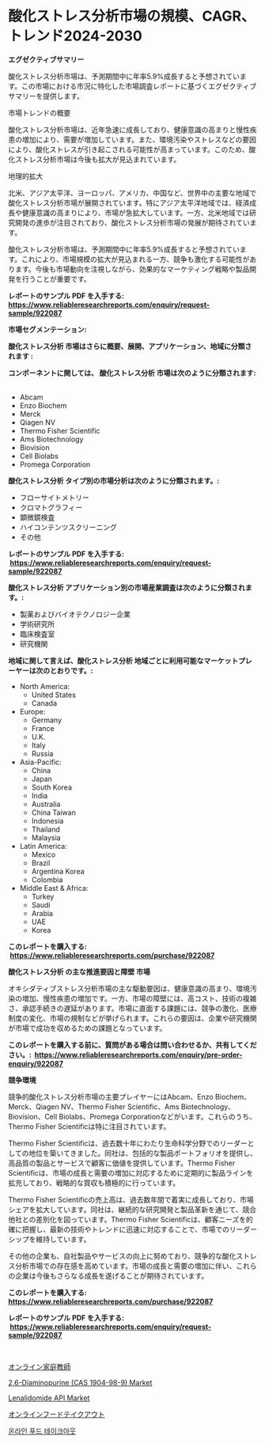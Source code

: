 <p><h1>酸化ストレス分析市場の規模、CAGR、トレンド2024-2030</h1></p><p><strong>エグゼクティブサマリー</strong></p>
<p><p>酸化ストレス分析市場は、予測期間中に年率5.9%成長すると予想されています。この市場における市況に特化した市場調査レポートに基づくエグゼクティブサマリーを提供します。</p><p>市場トレンドの概要</p><p>酸化ストレス分析市場は、近年急速に成長しており、健康意識の高まりと慢性疾患の増加により、需要が増加しています。また、環境汚染やストレスなどの要因により、酸化ストレスが引き起こされる可能性が高まっています。このため、酸化ストレス分析市場は今後も拡大が見込まれています。</p><p>地理的拡大</p><p>北米、アジア太平洋、ヨーロッパ、アメリカ、中国など、世界中の主要な地域で酸化ストレス分析市場が展開されています。特にアジア太平洋地域では、経済成長や健康意識の高まりにより、市場が急拡大しています。一方、北米地域では研究開発の進歩が注目されており、酸化ストレス分析市場の発展が期待されています。</p><p>酸化ストレス分析市場は、予測期間中に年率5.9%成長すると予想されています。これにより、市場規模の拡大が見込まれる一方、競争も激化する可能性があります。今後も市場動向を注視しながら、効果的なマーケティング戦略や製品開発を行うことが重要です。</p></p>
<p><strong>レポートのサンプル PDF を入手する: <a href="https://www.reliableresearchreports.com/enquiry/request-sample/922087">https://www.reliableresearchreports.com/enquiry/request-sample/922087</a></strong></p>
<p><strong>市場セグメンテーション:</strong></p>
<p><strong> 酸化ストレス分析 市場はさらに概要、展開、アプリケーション、地域に分類されます :</strong></p>
<p><strong>コンポーネントに関しては、 酸化ストレス分析 市場は次のように分類されます: &nbsp;</strong></p>
<p><ul><li>Abcam</li><li>Enzo Biochem</li><li>Merck</li><li>Qiagen NV</li><li>Thermo Fisher Scientific</li><li>Ams Biotechnology</li><li>Biovision</li><li>Cell Biolabs</li><li>Promega Corporation</li></ul></p>
<p><strong> 酸化ストレス分析 タイプ別の市場分析は次のように分類されます。:</strong></p>
<p><ul><li>フローサイトメトリー</li><li>クロマトグラフィー</li><li>顕微鏡検査</li><li>ハイコンテンツスクリーニング</li><li>その他</li></ul></p>
<p><strong>レポートのサンプル PDF を入手する: &nbsp;<a href="https://www.reliableresearchreports.com/enquiry/request-sample/922087">https://www.reliableresearchreports.com/enquiry/request-sample/922087</a></strong></p>
<p><strong> 酸化ストレス分析 アプリケーション別の市場産業調査は次のように分類されます。:</strong></p>
<p><ul><li>製薬およびバイオテクノロジー企業</li><li>学術研究所</li><li>臨床検査室</li><li>研究機関</li></ul></p>
<p><strong>地域に関して言えば、酸化ストレス分析 地域ごとに利用可能なマーケットプレーヤーは次のとおりです。:</strong></p>
<p><ul>
    <li>
        North America:
        <ul>
            <li>United States</li>
            <li>Canada</li>
        </ul>
    </li>
    <li>
        Europe:
        <ul>
            <li>Germany</li>
            <li>France</li>
            <li>U.K.</li>
            <li>Italy</li>
            <li>Russia</li>
        </ul>
    </li>
    <li>
        Asia-Pacific:
        <ul>
            <li>China</li>
            <li>Japan</li>
            <li>South Korea</li>
            <li>India</li>
            <li>Australia</li>
            <li>China Taiwan</li>
            <li>Indonesia</li>
            <li>Thailand</li>
            <li>Malaysia</li>
        </ul>
    </li>
    <li>
        Latin America:
        <ul>
            <li>Mexico</li>
            <li>Brazil</li>
            <li>Argentina Korea</li>
            <li>Colombia</li>
        </ul>
    </li>
    <li>
        Middle East & Africa:
        <ul>
            <li>Turkey</li>
            <li>Saudi</li>
            <li>Arabia</li>
            <li>UAE</li>
            <li>Korea</li>
        </ul>
    </li>
    </ul></p>
<p><strong>このレポートを購入する: &nbsp;<a href="https://www.reliableresearchreports.com/purchase/922087">https://www.reliableresearchreports.com/purchase/922087</a></strong></p>
<p><strong>酸化ストレス分析 の主な推進要因と障壁 市場</strong></p>
<p><p>オキシダティブストレス分析市場の主な駆動要因は、健康意識の高まり、環境汚染の増加、慢性疾患の増加です。一方、市場の障壁には、高コスト、技術の複雑さ、承認手続きの遅延があります。市場に直面する課題には、競争の激化、医療制度の変化、市場の規制などが挙げられます。これらの要因は、企業や研究機関が市場で成功を収めるための課題となっています。</p></p>
<p><strong>このレポートを購入する前に、質問がある場合は問い合わせるか、共有してください。:&nbsp; <a href="https://www.reliableresearchreports.com/enquiry/pre-order-enquiry/922087">https://www.reliableresearchreports.com/enquiry/pre-order-enquiry/922087</a></strong></p>
<p><strong>競争環境</strong></p>
<p><p>競争的酸化ストレス分析市場の主要プレイヤーにはAbcam、Enzo Biochem、Merck、Qiagen NV、Thermo Fisher Scientific、Ams Biotechnology、Biovision、Cell Biolabs、Promega Corporationなどがいます。これらのうち、Thermo Fisher Scientificは特に注目されています。</p><p>Thermo Fisher Scientificは、過去数十年にわたり生命科学分野でのリーダーとしての地位を築いてきました。同社は、包括的な製品ポートフォリオを提供し、高品質の製品とサービスで顧客に価値を提供しています。Thermo Fisher Scientificは、市場の成長と需要の増加に対応するために定期的に製品ラインを拡充しており、戦略的な買収も積極的に行っています。</p><p>Thermo Fisher Scientificの売上高は、過去数年間で着実に成長しており、市場シェアを拡大しています。同社は、継続的な研究開発と製品革新を通じて、競合他社との差別化を図っています。Thermo Fisher Scientificは、顧客ニーズを的確に把握し、最新の技術やトレンドに迅速に対応することで、市場でのリーダーシップを維持しています。</p><p>その他の企業も、自社製品やサービスの向上に努めており、競争的な酸化ストレス分析市場での存在感を高めています。市場の成長と需要の増加に伴い、これらの企業は今後もさらなる成長を遂げることが期待されています。</p></p>
<p><strong>このレポートを購入する: &nbsp; <a href="https://www.reliableresearchreports.com/purchase/922087">https://www.reliableresearchreports.com/purchase/922087</a></strong></p>
<p><strong>レポートのサンプル PDF を入手する: &nbsp;<a href="https://www.reliableresearchreports.com/enquiry/request-sample/922087">https://www.reliableresearchreports.com/enquiry/request-sample/922087</a></strong><strong></strong></p>
<p>&nbsp;</p>
<p><p><a href="https://github.com/mohamedbakry57/Market-Research-Report-List-2/blob/main/9788308182451.md">オンライン家庭教師</a></p><p><a href="https://github.com/zjyglelu/Market-Research-Report-List-1/blob/main/26-diaminopurine-cas-1904-98-9-market.md">2,6-Diaminopurine (CAS 1904-98-9) Market</a></p><p><a href="https://issuu.com/reportprime-2/docs/lenalidomide-api-market-size-2030.pptx">Lenalidomide API Market</a></p><p><a href="https://github.com/lababdou/Market-Research-Report-List-2/blob/main/8311256182452.md">オンラインフードテイクアウト</a></p><p><a href="https://github.com/laholand/Market-Research-Report-List-2/blob/main/8870753182447.md">온라인 푸드 테이크아웃</a></p></p>